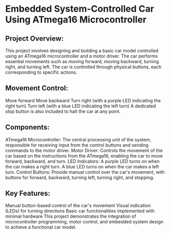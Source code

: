 # Embedded System-Controlled Car Using ATmega16 Microcontroller
## Project Overview:
This project involves designing and building a basic car model controlled using an ATmega16 microcontroller and a motor driver. The car performs essential movements such as moving forward, moving backward, turning right, and turning left. The car is controlled through physical buttons, each corresponding to specific actions.

## Movement Control:
Move forward
Move backward
Turn right (with a purple LED indicating the right turn)
Turn left (with a blue LED indicating the left turn)
A dedicated stop button is also included to halt the car at any point.

## Components:

ATmega16 Microcontroller: The central processing unit of the system, responsible for receiving input from the control buttons and sending commands to the motor driver.
Motor Driver: Controls the movement of the car based on the instructions from the ATmega16, enabling the car to move forward, backward, and turn.
LED Indicators:
A purple LED turns on when the car makes a right turn.
A blue LED turns on when the car makes a left turn.
Control Buttons: Provide manual control over the car's movement, with buttons for forward, backward, turning left, turning right, and stopping.
## Key Features:

Manual button-based control of the car's movement
Visual indication (LEDs) for turning directions
Basic car functionalities implemented with minimal hardware
This project demonstrates the integration of microcontroller programming, motor control, and embedded system design to achieve a functional car model.
